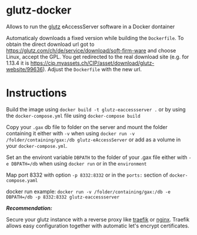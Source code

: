 # glutz-docker

Allows to run the [glutz](https://glutz.com) eAccessServer software in a Docker dontainer

Automaticaly downloads a fixed version while building the `Dockerfile`. To obtain the direct download url got to https://glutz.com/ch/de/service/download/soft-firm-ware and choose Linux, accept the GPL. You get redirected to the real download site (e.g. for 1.13.4 it is https://cip.myassets.ch/CIP/asset/download/glutz-website/99636). Adjust the `Dockerfile` with the new url.


# Instructions

Build the image using `docker build -t glutz-eaccessserver .` or by using the `docker-compose.yml` file using `docker-compose build`

Copy your `.gax` db file to folder on the server and mount the folder containing it either with `-v` when using `docker run -v /folder/containing/gax:/db glutz-eAccessServer` or add as a volume in your `docker-compose.yml`.

Set an the environt variable `DBPATH` to the folder of your .gax file either with `-e DBPATH=/db` when using `docker run` or in the `environment`

Map port 8332 with option `-p 8332:8332` or in the `ports:` section of `docker-compose.yaml`

docker run example: `docker run -v /folder/containing/gax:/db -e DBPATH=/db -p 8332:8332 glutz-eaccessserver`


_**Recommendation:**_

Secure your glutz instance with a reverse proxy like [traefik](https://traefik.io/) or [nginx](https://www.nginx.com/). Traefik allows easy configuration together with automatic let's encrypt certificates.
